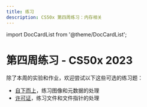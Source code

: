 ```yaml
---
title: 练习
description: CS50x 第四周练习：内存相关
---
```


import DocCardList from '@theme/DocCardList';

# 第四周练习 - CS50x 2023

除了本周的实验和作业，欢迎尝试以下这些可选的练习题：

-   [自下而上](bottomup.md)，练习图像和元数据的处理
-   [许可证](license.md)，练习文件和文件指针的处理

<DocCardList />
